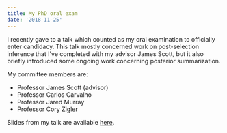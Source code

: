 ```yaml
---
title: My PhD oral exam
date: '2018-11-25'
---
```


I recently gave to a talk which counted as my oral examination to
officially enter candidacy. This talk mostly concerned work on
post-selection inference that I've completed with my advisor James
Scott, but it also briefly introduced some ongoing work concerning
posterior summarization.

My committee members are:

- Professor James Scott (advisor)
- Professor Carlos Carvalho
- Professor Jared Murray
- Professor Cory Zigler

Slides from my talk are available [here](/files/Woody-oralexam.pdf).


